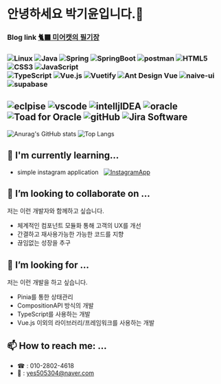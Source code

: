 # 안녕하세요 박기윤입니다.👋
### Blog link <a href="https://meerkat127.tistory.com/"> 🐈‍⬛ 미어캣의 필기장 </a>
### <img alt="Linux" src="https://img.shields.io/badge/linux-FCC624?&style=flex&logo=linux&logoColor=white"> <img alt="Java" src="https://img.shields.io/badge/Java-FF5733"> <img alt="Spring" src ="https://img.shields.io/badge/Spring-6DB33F?&style=flex&logo=spring&logoColor=white"> <img alt="SpringBoot" src="https://img.shields.io/badge/Springboot-6DB33F?&style=flex&logo=springboot&logoColor=white"> <img alt="postman" src="https://img.shields.io/badge/postman-FF6C37?&style=flex&logo=postman&logoColor=white"> <img alt ="HTML5" src ="https://img.shields.io/badge/HTML5-E34F26?&style=flex&logo=html5&logoColor=white"> <img alt="CSS3" src="https://img.shields.io/badge/CSS3-1572B6?&style=flex&logo=css3&logoColor=white"> <img alt="JavaScript" src ="https://img.shields.io/badge/JavaScript-F7DF1E?&style=flex&logo=javascript&logoColor=white"> <br> <img alt="TypeScript" src="https://img.shields.io/badge/TypeScript-3178C6?&style=flex&logo=typescript&logoColor=white"> <img alt="Vue.js" src="https://img.shields.io/badge/Vue.js-4FC08D?&style=flex&logo=vue.js&logoColor=white"> <img alt="Vuetify" src="https://img.shields.io/badge/Vuetify-1867C0?&style=flex&logo=vuetify&logoColor=white">  <img alt="Ant Design Vue" src="https://img.shields.io/badge/Ant_Design_Due-%230170FE"> <img alt="naive-ui" src="https://img.shields.io/badge/naiveui-%235FBC21"> <img alt="supabase" src="https://img.shields.io/badge/supabase-3FCF8E?&style=flex&logo=supabase&logoColor=white">

## <img alt="eclpise" src="https://img.shields.io/badge/eclipse-2C2255?&style=flex&logo=eclipse&logoColor=white"> <img alt="vscode" src="https://img.shields.io/badge/Visual%20Studio%20Code-007ACC?&style=flex&logo=visualstudiocode&logoColor=white"> <img alt="intelljIDEA" src="https://img.shields.io/badge/intellijIDEA-000000?&style=flex&logo=intellijidea&logoColor=white"> <img alt="oracle" src="https://img.shields.io/badge/oracle-F80000?&style=flex&logo=oracle&logoColor=white"> <img alt="Toad for Oracle" src="https://img.shields.io/badge/Toad%20for%20Oracle-82B816"> <img alt="gitHub" src="https://img.shields.io/badge/gitHub-181717?&style=flex&logo=github&logoColor=white"> <img alt="Jira Software" src="https://img.shields.io/badge/JiraSoftware-0052CC?&style=flex&logo=jirasoftware&logoColor=white">

![Anurag's GitHub stats](https://github-readme-stats.vercel.app/api?username=kaleb96&show_icons=true&theme=tokyonight)  ![Top Langs](https://github-readme-stats.vercel.app/api/top-langs/?username=kaleb96&layout=compact&theme=tokyonight)

## 🌱 I'm currently learning... 
- simple instagram application &nbsp; <a href="https://github.com/kaleb96/instagram"> <img alt="InstagramApp" src="https://img.shields.io/badge/InstagramApp-E4405F?&style=flex&logo=instagram&logoColor=white"> </a>

## 👯 I’m looking to collaborate on ...
저는 이런 개발자와 함께하고 싶습니다.
- 체계적인 컴포넌트 모듈화 통해 고객의 UX를 개선
- 간결하고 재사용가능한 가능한 코드를 지향
- 끊임없는 성장을 추구

## 🤔 I’m looking for ...
저는 이런 개발을 하고 싶습니다.
- Pinia를 통한 상태관리
- CompositionAPI 방식의 개발
- TypeScript를 사용하는 개발
- Vue.js 이외의 라이브러리/프레임워크를 사용하는 개발

##  📫 How to reach me: ...
- ☎ : 010-2802-4618
- 📧 : yes505304@naver.com

<!--
**kaleb96/kaleb96** is a ✨ _special_ ✨ repository because its `README.md` (this file) appears on your GitHub profile.

Here are some ideas to get you started:


-  I’m currently learning ...
- 
- 
- 💬 Ask me about ...

- 😄 Pronouns: ...
- ⚡ Fun fact: ...
-->

